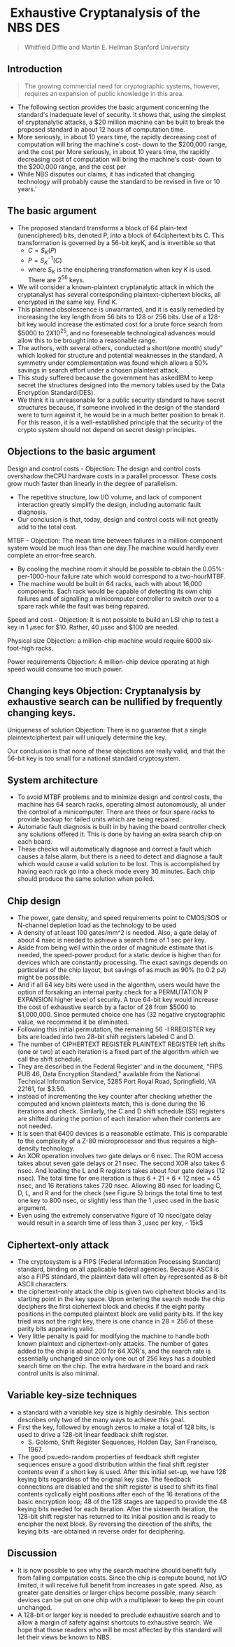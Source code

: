 #  Exhaustive Cryptanalysis of the NBS DES
> Whitfield Diffie and Martin E. Hellman Stanford University

## Introduction
> The growing commercial need for cryptographic systems, however, requires an expansion of public knowledge in this area.

- The following section provides the basic argument concerning the standard's inadequate level of security. It shows that, using the simplest of cryptanalytic attacks, a $20 million machine can be built to break the proposed standard in about 12 hours of computation time.
- More seriously, in about 10 years time, the rapidly decreasing cost of computation will bring the machine's cost- down to the $200,000 range, and the cost per More seriously, in about 10 years time, the rapidly decreasing cost of computation will bring the machine's cost- down to the $200,000 range, and the cost per
- While NBS disputes our claims, it has indicated that changing technology will probably cause the standard to be revised in five or 10 years.'

## The basic argument
- The proposed standard transforms a block of 64 plain-text (unenciphered) bits, denoted P, into a block of 64ciphertext bits C. This transformation is governed by a 56-bit keyK, and is invertible so that
	- $C = S_K(P)$
	- $P = S_K^{-1} (C)$ 
	- where $S_K$ is the enciphering transformation when key $K$ is used. There are $2^{56}$ keys.
- We will consider a known-plaintext cryptanalytic attack in which the cryptanalyst has several corresponding plaintext-ciphertext blocks, all encrypted in the same key. Find $K$.
- This planned obsolescence is unwarranted, and it is easily remedied by increasing the key length from 56 bits to 128 or 256 bits. Use of a 128-bit key would increase the estimated cost for a brute force search from $5000 to  $2 X 10^{25}$, and no foreseeable technological advances would allow this to be brought into a reasonable range. 
- The authors, with several others, conducted a short(one month) study" which looked for structure and potential weaknesses in the standard. A symmetry under complementation was found which allows a 50% savings in search effort under a chosen plaintext attack.
- This study suffered because the government has askedIBM to keep secret the structures designed into the memory tables used by the Data Encryption Standard(DES). 
- We think it is unreasonable for a public security standard to have secret structures because, if someone involved in the design of the standard were to turn against it, he would be in a much better position to break it. For this reason, it is a well-established principle that the security of the crypto system should not depend on secret design principles.

## Objections to the basic argument

Design and control costs - Objection: The design and control costs overshadow theCPU hardware costs in a parallel processor. These costs grow much faster than linearly in the degree of parallelism.
- The repetitive structure, low I/O volume, and lack of component interaction greatly simplify the design, including automatic fault diagnosis.
- Our conclusion is that, today, design and control costs will not greatly add to the total cost.

MTBF - Objection: The mean time between failures in a million-component system would be much less than one day.The machine would hardly ever complete an error-free search.
- By cooling the machine room it should be possible to obtain the 0.05%-per-1000-hour failure rate which would correspond to a two-hourMTBF.
- The machine would be built in 64 racks, each with about 16,000 components. Each rack would be capable of detecting its own chip failures and of signalling a minicomputer controller to switch over to a spare rack while the fault was being repaired.

Speed and cost - Objection: It is not possible to build an LSI chip to test a key in 1 $\mu$sec for $10. Rather, 40 $\mu$sec and $100 are needed.

Physical size Objection: a million-chip machine would require 6000 six-foot-high racks.

Power requirements Objection: A million-chip device operating at high speed would consume too much power.

Changing keys Objection: Cryptanalysis by exhaustive search can be nullified by frequently changing keys.
- 

Uniqueness of solution Objection: There is no guarantee that a single plaintextciphertext pair will uniquely determine the key.

Our conclusion is that none of these objections are really valid, and that the 56-bit key is too small for a national standard cryptosystem.

## System architecture
- To avoid MTBF problems and to minimize design and control costs, the machine has 64 search racks, operating almost autonomously, all under the control of a minicomputer. There are three or four spare racks to provide backup for failed units which are being repaired.
- Automatic fault diagnosis is built in by having the board controller check any solutions offered it. This is done by having an extra search chip on each board.
- These checks will automatically diagnose and correct a fault which causes a false alarm, but there is a need to detect and diagnose a fault which would cause a valid solution to be lost. This is accomplished by having each rack go into a check mode every 30 minutes. Each chip should produce the same solution when polled. 

## Chip design
- The power, gate density, and speed requirements point to CMOS/SOS or N-channel depletion load as the technology to be used
- A density of at least 100 gates/mm^2 is needed. Also, a gate delay of about 4 nsec is needed to achieve a search time of 1 sec per key.
- Aside from being well within the order of magnitude estimate that is needed, the speed-power product for a static device is higher than for devices which are constantly processing. The exact savings depends on particulars of the chip layout, but savings of as much as 90% (to 0.2 pJ) might be possible.
- And if all 64 key bits were used in the algorithm, users would have the option of forsaking an internal parity check for a PERMUTATION P EXPANSION higher level of security. A true 64-bit key would increase the cost of exhaustive search by a factor of 28 from $5000 to $1,000,000. Since permuted choice one has (32 negative cryptographic value, we recommend it be eliminated.
- Following this initial permutation, the remaining 56 -I RREGISTER key bits are loaded into two 28-bit shift registers labeled C and D.
- The number of CIPHERTEXT REGISTER PLAINTEXT REGISTER left shifts (one or two) at each iteration is a fixed part of the algorithm which we call the shift schedule.
- They are described in the Federal Register' and in the document, "FIPS PUB 46, Data Encryption Standard," available from the National Technical Information Service, 5285 Port Royal Road, Springfield, VA 22161, for $3.50.
- instead of incrementing the key counter after checking whether the computed and known plaintexts match, this is done during the 16 iterations and check. Similarly, the C and D shift schedule (SS) registers are shifted during the portion of each iteration when their contents are not needed.
- It is seen that 6400 devices is a reasonable estimate. This is comparable to the complexity of a Z-80 microprocessor and thus requires a high-density technology.
- An XOR operation involves two gate delays or 6 nsec. The ROM access takes about seven gate delays or 21 nsec. The second XOR also takes 6 nsec. And loading the L and R registers takes about four gate delays (12 nsec). The total time for one iteration is thus 6 + 21 + 6 + 12 nsec = 45 nsec, and 16 iterations takes 720 nsec. Allowing 80 nsec for loading C, D, L, and R and for the check (see Figure 5) brings the total time to test one key to 800 nsec, or slightly less than the 1 ,usec used in the basic argument.
- Even using the extremely conservative figure of 10 nsec/gate delay would result in a search time of less than 3 ,usec per key, - 15k$

## Ciphertext-only attack
- The cryptosystem is a FIPS (Federal Information Processing Standard) standard, binding on all applicable federal agencies. Because ASCII is also a FIPS standard, the plaintext data will often by represented as 8-bit ASCII characters.
- the ciphertext-only attack the chip is given two ciphertext blocks and its starting point in the key space. Upon entering the search mode the chip deciphers the first ciphertext block and checks if the eight parity positions in the computed plaintext block are valid parity bits. If the key tried was not the right key, there is one chance in 28 = 256 of these parity bits appearing valid.
- Very little penalty is paid for modifying the machine to handle both known plaintext and ciphertext-only attacks. The number of gates added to the chip is about 200 for 64 XOR's, and the search rate is essentially unchanged since only one out of 256 keys has a doubled search time on the chip. The extra hardware in the board and rack control units is also minimal.

## Variable key-size techniques
- a standard with a variable key size is highly desirable. This section describes only two of the many ways to achieve this goal.
- First the key, followed by enough zeros to make a total of 128 bits, is used to drive a 128-bit linear feedback shift register.
	- S. Golomb, Shift Register Sequences, Holden Day, San Francisco, 1967.
- The good psuedo-random properties of feedback shift register sequences ensure a good distribution within the final shift register contents even if a short key is used. After this initial set-up, we have 128 keying bits regardless of the original key size. The feedback connections are disabled and the shift register is used to shift its final contents cyclically eight positions after each of the 16 iterations of the basic encryption loop; 48 of the 128 stages are tapped to provide the 48 keying bits needed for each iteration. After the sixteenth iteration, the 128-bit shift register has returned to its initial position and is ready to encipher the next block. By reversing the direction of the shifts, the keying bits -are obtained in reverse order for deciphering.

## Discussion
- It is now possible to see why the search machine should benefit fully from falling computation costs. Since the chip is compute bound, not I/O limited, it will receive full benefit from increases in gate speed. Also, as greater gate densities or larger chips become possible, many search devices can be put on one chip with a multiplexer to keep the pin count unchanged.
- A 128-bit or larger key is needed to preclude exhaustive search and to allow a margin of safety against shortcuts to exhaustive search. We hope that those readers who will be most affected by this standard will let their views be known to NBS.